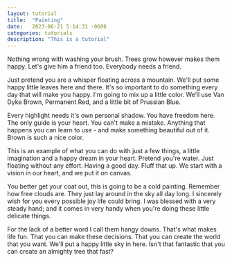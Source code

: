 ```yaml
---
layout: tutorial
title:  "Painting"
date:   2023-06-21 5:14:31 -0600
categories: tutorials
description: "This is a tutorial"
---
```



Nothing wrong with washing your brush. Trees grow however makes them happy. Let's give him a friend too. Everybody needs a friend.

Just pretend you are a whisper floating across a mountain. We'll put some happy little leaves here and there. It's so important to do something every day that will make you happy. I'm going to mix up a little color. We’ll use Van Dyke Brown, Permanent Red, and a little bit of Prussian Blue.

Every highlight needs it's own personal shadow. You have freedom here. The only guide is your heart. You can't make a mistake. Anything that happens you can learn to use - and make something beautiful out of it. Brown is such a nice color.

This is an example of what you can do with just a few things, a little imagination and a happy dream in your heart. Pretend you're water. Just floating without any effort. Having a good day. Fluff that up. We start with a vision in our heart, and we put it on canvas.

You better get your coat out, this is going to be a cold painting. Remember how free clouds are. They just lay around in the sky all day long. I sincerely wish for you every possible joy life could bring. I was blessed with a very steady hand; and it comes in very handy when you're doing these little delicate things.

For the lack of a better word I call them hangy downs. That's what makes life fun. That you can make these decisions. That you can create the world that you want. We'll put a happy little sky in here. Isn't that fantastic that you can create an almighty tree that fast?

